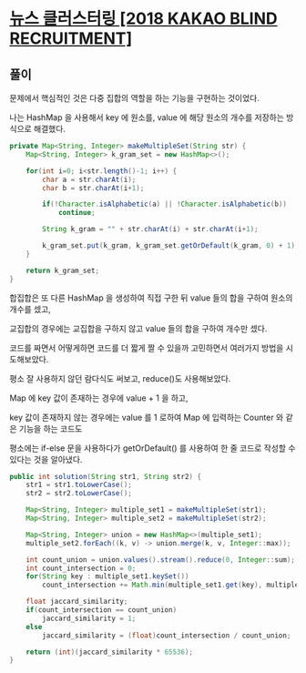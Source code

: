 # [뉴스 클러스터링 [2018 KAKAO BLIND RECRUITMENT]](https://programmers.co.kr/learn/courses/30/lessons/17677)

## 풀이

문제에서 핵심적인 것은 다중 집합의 역할을 하는 기능을 구현하는 것이었다.

나는 HashMap 을 사용해서 key 에 원소를, value 에 해당 원소의 개수를 저장하는 방식으로 해결했다.

```java
private Map<String, Integer> makeMultipleSet(String str) {
    Map<String, Integer> k_gram_set = new HashMap<>();

    for(int i=0; i<str.length()-1; i++) {
        char a = str.charAt(i);
        char b = str.charAt(i+1);

        if(!Character.isAlphabetic(a) || !Character.isAlphabetic(b))
            continue;

        String k_gram = "" + str.charAt(i) + str.charAt(i+1);

        k_gram_set.put(k_gram, k_gram_set.getOrDefault(k_gram, 0) + 1);
    }

    return k_gram_set;
}
```

합집합은 또 다른 HashMap 을 생성하여 직접 구한 뒤 value 들의 합을 구하여 원소의 개수를 셌고,

교집합의 경우에는 교집합을 구하지 않고 value 들의 합을 구하여 개수만 셌다.

코드를 짜면서 어떻게하면 코드를 더 짧게 짤 수 있을까 고민하면서 여러가지 방법을 시도해보았다.

평소 잘 사용하지 않던 람다식도 써보고, reduce()도 사용해보았다.

Map 에 key 값이 존재하는 경우에 value + 1 을 하고,

key 값이 존재하지 않는 경우에는 value 를 1 로하여 Map 에 입력하는 Counter 와 같은 기능을 하는 코드도

평소에는 if-else 문을 사용하다가 getOrDefault() 를 사용하여 한 줄 코드로 작성할 수 있다는 것을 알아냈다.

```java
public int solution(String str1, String str2) {
    str1 = str1.toLowerCase();
    str2 = str2.toLowerCase();

    Map<String, Integer> multiple_set1 = makeMultipleSet(str1);
    Map<String, Integer> multiple_set2 = makeMultipleSet(str2);

    Map<String, Integer> union = new HashMap<>(multiple_set1);
    multiple_set2.forEach((k, v) -> union.merge(k, v, Integer::max));

    int count_union = union.values().stream().reduce(0, Integer::sum);
    int count_intersection = 0;
    for(String key : multiple_set1.keySet())
        count_intersection += Math.min(multiple_set1.get(key), multiple_set2.getOrDefault(key, 0));

    float jaccard_similarity;
    if(count_intersection == count_union)
        jaccard_similarity = 1;
    else
        jaccard_similarity = (float)count_intersection / count_union;

    return (int)(jaccard_similarity * 65536);
}
```

